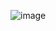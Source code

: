 
![image](https://user-images.githubusercontent.com/101407378/168441354-3d4cfe6b-af8d-4250-aae2-3f1b2ad577ee.png)

